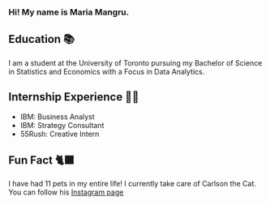 ### Hi! My name is Maria Mangru. 

## Education 📚
I am a student at the University of Toronto pursuing my Bachelor of Science in Statistics and Economics with a Focus in Data Analytics. 

## Internship Experience 👩‍💻
- IBM: Business Analyst
- IBM: Strategy Consultant 
- 55Rush: Creative Intern

## Fun Fact 🐈‍⬛
I have had 11 pets in my entire life! I currently take care of Carlson the Cat. You can follow his [Instagram page](https://www.instagram.com/bleepbloopcatson/) 
